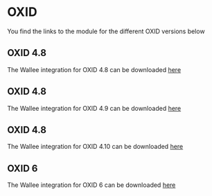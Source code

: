 # OXID
You find the links to the module for the different OXID versions below

## OXID 4.8
The Wallee integration for OXID 4.8 can be downloaded [here](https://github.com/wallee-payment/oxid-4.8)

## OXID 4.8
The Wallee integration for OXID 4.9 can be downloaded [here](https://github.com/wallee-payment/oxid-4.9)

## OXID 4.8
The Wallee integration for OXID 4.10 can be downloaded [here](https://github.com/wallee-payment/oxid-4.10)

## OXID 6
The Wallee integration for OXID 6 can be downloaded [here](https://github.com/wallee-payment/oxid-6.0)
